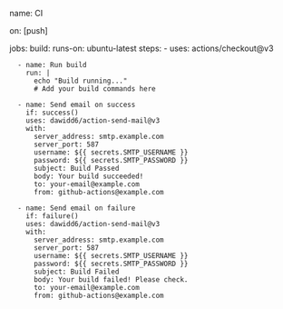 name: CI

on: [push]

jobs:
  build:
    runs-on: ubuntu-latest
    steps:
      - uses: actions/checkout@v3
      
      - name: Run build
        run: |
          echo "Build running..."
          # Add your build commands here
          
      - name: Send email on success
        if: success()
        uses: dawidd6/action-send-mail@v3
        with:
          server_address: smtp.example.com
          server_port: 587
          username: ${{ secrets.SMTP_USERNAME }}
          password: ${{ secrets.SMTP_PASSWORD }}
          subject: Build Passed
          body: Your build succeeded!
          to: your-email@example.com
          from: github-actions@example.com

      - name: Send email on failure
        if: failure()
        uses: dawidd6/action-send-mail@v3
        with:
          server_address: smtp.example.com
          server_port: 587
          username: ${{ secrets.SMTP_USERNAME }}
          password: ${{ secrets.SMTP_PASSWORD }}
          subject: Build Failed
          body: Your build failed! Please check.
          to: your-email@example.com
          from: github-actions@example.com
